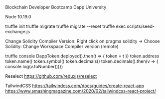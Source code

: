 Blockchain Developer Bootcamp
Dapp University

Node 10.19.0

truffle init
truffle migrate
truffle migrate --reset
truffle exec scripts/seed-exchange.js

Change Solidity Compiler Version:
Right click on pragma solidity -> Choose Solidity: Change Workspace Compiler version (remote)

truffle console
DappToken.deployed().then(t => { token = t })
token.address
token.name()
token.symbol()
token.decimals()
token.decimals().then(v => { console.log(v.toNumber())})

Reselect
https://github.com/reduxjs/reselect

TailwindCSS
https://tailwindcss.com/docs/guides/create-react-app
https://www.smashingmagazine.com/2020/02/tailwindcss-react-project/
